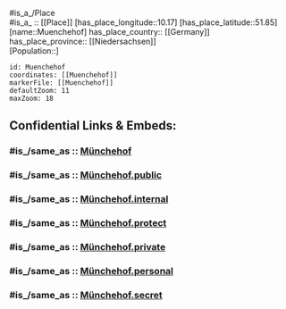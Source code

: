 ﻿---
aliases:
- Muenchehof
confidential: public
isDeleted: false
location:
- 51.85
- 10.17
mapmarker: city
mapzoom:
- 7
- 12
SpocWebEntityId: 32671
tags:
- geo/City
type: City
---

#is_a_/Place  
#is_a_ :: [[Place]] 
[has_place_longitude::10.17] 
[has_place_latitude::51.85] 
[name::Muenchehof] 
has_place_country:: [[Germany]]  
has_place_province:: [[Niedersachsen]]  
[Population::] 



```leaflet
id: Muenchehof
coordinates: [[Muenchehof]] 
markerFile: [[Muenchehof]] 
defaultZoom: 11 
maxZoom: 18
```


## Confidential Links & Embeds: 

### #is_/same_as :: [Münchehof](/_Standards/Earth/Continent/Europe/Europe~Central/Germany/Germany~West/Niedersachsen/counties~Niedersachsen/Goslar/cities~Goslar/Seesen/boroughs~Seesen/Münchehof.md) 

### #is_/same_as :: [Münchehof.public](/_public/Earth/Continent/Europe/Europe~Central/Germany/Germany~West/Niedersachsen/counties~Niedersachsen/Goslar/cities~Goslar/Seesen/boroughs~Seesen/Münchehof.public.md) 

### #is_/same_as :: [Münchehof.internal](/_internal/Earth/Continent/Europe/Europe~Central/Germany/Germany~West/Niedersachsen/counties~Niedersachsen/Goslar/cities~Goslar/Seesen/boroughs~Seesen/Münchehof.internal.md) 

### #is_/same_as :: [Münchehof.protect](/_protect/Earth/Continent/Europe/Europe~Central/Germany/Germany~West/Niedersachsen/counties~Niedersachsen/Goslar/cities~Goslar/Seesen/boroughs~Seesen/Münchehof.protect.md) 

### #is_/same_as :: [Münchehof.private](/_private/Earth/Continent/Europe/Europe~Central/Germany/Germany~West/Niedersachsen/counties~Niedersachsen/Goslar/cities~Goslar/Seesen/boroughs~Seesen/Münchehof.private.md) 

### #is_/same_as :: [Münchehof.personal](/_personal/Earth/Continent/Europe/Europe~Central/Germany/Germany~West/Niedersachsen/counties~Niedersachsen/Goslar/cities~Goslar/Seesen/boroughs~Seesen/Münchehof.personal.md) 

### #is_/same_as :: [Münchehof.secret](/_secret/Earth/Continent/Europe/Europe~Central/Germany/Germany~West/Niedersachsen/counties~Niedersachsen/Goslar/cities~Goslar/Seesen/boroughs~Seesen/Münchehof.secret.md)


